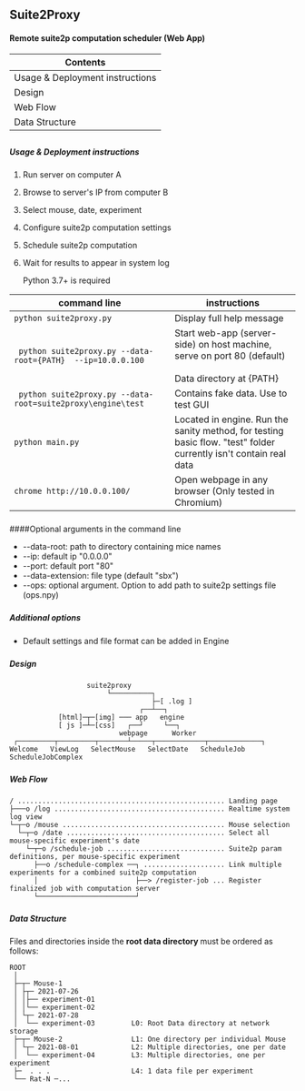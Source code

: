 ## Suite2Proxy

#### Remote suite2p computation scheduler (Web App)

| Contents                        |
|---------------------------------|
| Usage & Deployment instructions |
| Design                          |
| Web Flow                        |
| Data Structure                  |

##
##### Usage & Deployment instructions 

1. Run server on computer A
2. Browse to server's IP from computer B
3. Select mouse, date, experiment
4. Configure suite2p computation settings
5. Schedule suite2p computation
6. Wait for results to appear in system log


    Python 3.7+ is required


| command line                                                     | instructions                                                                                                      |
|------------------------------------------------------------------|-------------------------------------------------------------------------------------------------------------------|
| ``` python suite2proxy.py ```                                    | Display full help message                                                                                         |
| ``` python suite2proxy.py --data-root={PATH}  --ip=10.0.0.100``` | Start web-app (server-side) on host machine, serve on port 80 (default)<br><br>Data directory at {PATH}           |
| ``` python suite2proxy.py --data-root=suite2proxy\engine\test``` | Contains fake data. Use to test GUI                                                                               |
| ``` python main.py                                           ``` | Located in engine. Run the sanity method, for testing basic flow. "test" folder currently isn't contain real data |
| ``` chrome http://10.0.0.100/ ```                                | Open webpage in any browser (Only tested in Chromium)                                                             |  
  
###
####Optional arguments in the command line
* --data-root: path to directory containing mice names
* --ip: default ip "0.0.0.0"
* --port: default port "80"
* --data-extension: file type (default "sbx")
* --ops: optional argument. Option to add path to suite2p settings file (ops.npy)

###
##### Additional options
- Default settings and file format can be added in Engine

  
###
##### Design

                       suite2proxy             
                            └──────────┐
                                       ├─[ .log ]
                                    ┌──┴──┐
                [html]─┬─[img] ─── app   engine 
                [ js ]─┴─[css]   ┌──┘     └──┐
                               webpage      Worker
     ┌─────────┬─────────┬───────┴─────┬────────────┬─────────────┐
    Welcome   ViewLog   SelectMouse   SelectDate   ScheduleJob   ScheduleJobComplex

###
##### Web Flow

    / ................................................... Landing page
    ├───o /log .......................................... Realtime system log view 
    └─┬─o /mouse ........................................ Mouse selection  
      └─┬─o /date ....................................... Select all mouse-specific experiment's date 
        └─┬─o /schedule-job ............................. Suite2p param definitions, per mouse-specific experiment  
          ├──o /schedule-complex ──┐ .................... Link multiple experiments for a combined suite2p computation 
          │                        ├──> /register-job ... Register finalized job with computation server
          └────────────────────────┘              

###
##### Data Structure
 
Files and directories inside the <b> root data directory </b> must be ordered as follows:
    
    ROOT                        
     │                                
     ├─┬─ Mouse-1                     
     │ ├┬─ 2021-07-26                 
     │ │├── experiment-01             
     │ │└── experiment-02         
     │ └┬─ 2021-07-28              
     │  └── experiment-03         L0: Root Data directory at network storage
     ├─┬─ Mouse-2                 L1: One directory per individual Mouse              
     │ └┬─ 2021-08-01             L2: Multiple directories, one per date  
     │  └── experiment-04         L3: Multiple directories, one per experiment               
     ├─  . . .                    L4: 1 data file per experiment        
     └── Rat-N ─...             

